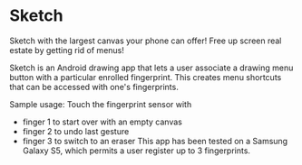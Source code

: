 # Sketch
Sketch with the largest canvas your phone can offer!
Free up screen real estate by getting rid of menus!

Sketch is an Android drawing app that lets a user associate a drawing menu button with a particular enrolled fingerprint.
This creates menu shortcuts that can be accessed with one's fingerprints.

Sample usage: Touch the fingerprint sensor with
- finger 1 to start over with an empty canvas
- finger 2 to undo last gesture
- finger 3 to switch to an eraser
This app has been tested on a Samsung Galaxy S5, which permits a user register up to 3 fingerprints.
